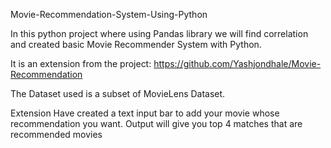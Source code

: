 Movie-Recommendation-System-Using-Python

In this python project where using Pandas library we will find correlation and created basic Movie Recommender System with Python.

It is an extension from the project: https://github.com/Yashjondhale/Movie-Recommendation

The Dataset used is a subset of MovieLens Dataset.

Extension
Have created a text input bar to add your movie whose recommendation you want. Output will give you top 4 matches that are recommended movies
